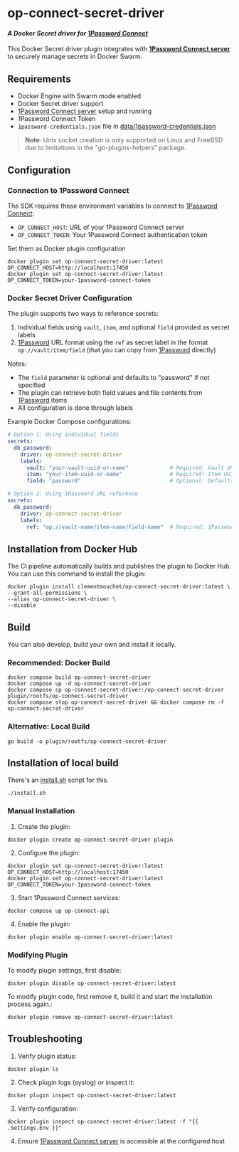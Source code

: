 # op-connect-secret-driver
#### _A Docker Secret driver for [1Password Connect][1PasswordConnectServer]_

This Docker Secret driver plugin integrates with **[1Password Connect server][1PasswordConnectServer]** to securely manage secrets in Docker Swarm.

## Requirements

* Docker Engine with Swarm mode enabled
* Docker Secret driver support
* [1Password Connect server][1PasswordConnectServer] setup and running
* 1Password Connect Token
* `1password-credentials.json` file in [data/1password-credentials.json](data/1password-credentials.json)

> **Note**: Unix socket creation is only supported on Linux and FreeBSD due to limitations in the "go-plugins-helpers" package.

## Configuration

### Connection to 1Password Connect

The SDK requires these environment variables to connect to [1Password Connect][1PasswordConnectServer]:

* `OP_CONNECT_HOST`: URL of your 1Password Connect server
* `OP_CONNECT_TOKEN`: Your 1Password Connect authentication token

Set them as Docker plugin configuration

```shell
docker plugin set op-connect-secret-driver:latest OP_CONNECT_HOST=http://localhost:17450 
docker plugin set op-connect-secret-driver:latest OP_CONNECT_TOKEN=your-1password-connect-token
```

### Docker Secret Driver Configuration

The plugin supports two ways to reference secrets:
1. Individual fields using `vault`, `item`, and optional `field` provided as secret labels
2. [1Password][1Password] URL format using the `ref` as secret label in the format `op://vault/item/field`
   (that you can copy from [1Password][1Password] directly)

Notes:
- The `field` parameter is optional and defaults to "password" if not specified
- The plugin can retrieve both field values and file contents from [1Password][1Password] items
- All configuration is done through labels

Example Docker Compose configurations:

```yaml
# Option 1: Using individual fields
secrets:
  db_password:
    driver: op-connect-secret-driver
    labels:
      vault: "your-vault-uuid-or-name"             # Required: Vault UUID or name
      item: "your-item-uuid-or-name"               # Required: Item UUID or name
      field: "password"                            # Optional: Defaults to "password"

# Option 2: Using 1Password URL reference
secrets:
  db_password:
    driver: op-connect-secret-driver
    labels:
      ref: "op://vault-name/item-name/field-name"  # Required: 1Password URL format
```


## Installation from Docker Hub

The CI pipeline automatically builds and publishes the plugin to Docker Hub.
You can use this command to install the plugin:

```shell
docker plugin install clementmouchet/op-connect-secret-driver:latest \
--grant-all-permissions \
--alias op-connect-secret-driver \
--disable
```

## Build

You can also develop, build your own and install it locally.

### Recommended: Docker Build

```shell
docker compose build op-connect-secret-driver
docker compose up -d op-connect-secret-driver
docker compose cp op-connect-secret-driver:/op-connect-secret-driver plugin/rootfs/op-connect-secret-driver
docker compose stop op-connect-secret-driver && docker compose rm -f op-connect-secret-driver
```

### Alternative: Local Build

```shell
go build -o plugin/rootfs/op-connect-secret-driver
```

## Installation of local build

There's an [install.sh](install.sh) script for this.

```shell
./install.sh
```

### Manual Installation

1. Create the plugin:
```shell
docker plugin create op-connect-secret-driver plugin
```

2. Configure the plugin:
```shell
docker plugin set op-connect-secret-driver:latest OP_CONNECT_HOST=http://localhost:17450 
docker plugin set op-connect-secret-driver:latest OP_CONNECT_TOKEN=your-1password-connect-token
```

3. Start 1Password Connect services:
```shell
docker compose up op-connect-api
```

4. Enable the plugin:
```shell
docker plugin enable op-connect-secret-driver:latest
```

### Modifying Plugin

To modify plugin settings, first disable:

```shell
docker plugin disable op-connect-secret-driver:latest
```

To modify plugin code, first remove it, build it and start the installation process again.:

```shell
docker plugin remove op-connect-secret-driver:latest
```

## Troubleshooting

1. Verify plugin status:
```shell
docker plugin ls
```

2. Check plugin logs (syslog) or inspect it:
```shell
docker plugin inspect op-connect-secret-driver:latest
```

3. Verify configuration:
```shell
docker plugin inspect op-connect-secret-driver:latest -f "{{ .Settings.Env }}"
```

4. Ensure [1Password Connect server][1PasswordConnectServer] is accessible at the configured host

[1PasswordConnectServer]: https://developer.1password.com/docs/connect/get-started/
[1Password]: https://1password.com
